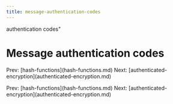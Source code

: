 ```yaml
---
title: message-authentication-codes
---
```


authentication codes\"

# Message authentication codes

Prev: \[hash-functions](hash-functions.md) Next:
\[authenticated-encryption](authenticated-encryption.md)

Prev: \[hash-functions](hash-functions.md) Next:
\[authenticated-encryption](authenticated-encryption.md)
